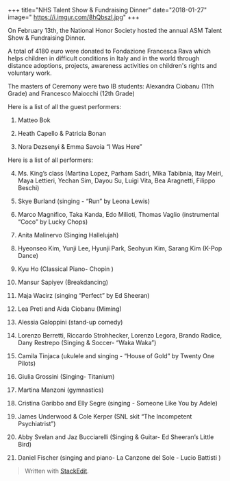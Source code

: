 +++
title="NHS Talent Show & Fundraising Dinner"
date="2018-01-27"
image=" https://i.imgur.com/8hQbszI.jpg"
+++

On February 13th, the National Honor Society hosted the annual ASM Talent Show & Fundraising Dinner.

  

A total of 4180 euro were donated to Fondazione Francesca Rava which helps children in difficult conditions in Italy and in the world through distance adoptions, projects, awareness activities on children's rights and voluntary work.

  

The masters of Ceremony were two IB students: Alexandra Ciobanu (11th Grade) and Francesco Maiocchi (12th Grade)

  

Here is a list of all the guest performers:

1.  Matteo Bok
    
2.  Heath Capello & Patricia Bonan
    
3.  Nora Dezsenyi & Emma Savoia “I Was Here”
    

  

Here is a list of all performers:

4.  Ms. King’s class (Martina Lopez, Parham Sadri, Mika Tabibnia, Itay Meiri, Maya Lettieri, Yechan Sim, Dayou Su, Luigi Vita, Bea Aragnetti, Filippo Beschi)
    
5.  Skye Burland (singing - “Run” by Leona Lewis)
    
6.  Marco Magnifico, Taka Kanda, Edo Milioti, Thomas Vaglio (instrumental “Coco” by Lucky Chops)
    
7.  Anita Malinervo (Singing Hallelujah)
    
8.  Hyeonseo Kim, Yunji Lee, Hyunji Park, Seohyun Kim, Sarang Kim (K-Pop Dance)
    
9.  Kyu Ho (Classical Piano- Chopin )
    
10.  Mansur Sapiyev (Breakdancing)
    
11.  Maja Wacirz (singing “Perfect” by Ed Sheeran)
    
12.  Lea Preti and Aida Ciobanu (Miming)
    
13.  Alessia Galoppini (stand-up comedy)
    
14.  Lorenzo Berretti, Riccardo Strohhecker, Lorenzo Legora, Brando Radice, Dany Restrepo (Singing & Soccer- “Waka Waka”)
    
15.  Camila Tinjaca (ukulele and singing - “House of Gold” by Twenty One Pilots)
    
16.  Giulia Grossini (Singing- Titanium)
    
17.  Martina Manzoni (gymnastics)
    
18.  Cristina Garibbo and Elly Segre (singing - Someone Like You by Adele)
    
19.  James Underwood & Cole Kerper (SNL skit “The Incompetent Psychiatrist”)
    
20.  Abby Svelan and Jaz Bucciarelli (Singing & Guitar- Ed Sheeran’s Little Bird)
    
21.  Daniel Fischer (singing and piano- La Canzone del Sole - Lucio Battisti )


> Written with [StackEdit](https://stackedit.io/).
